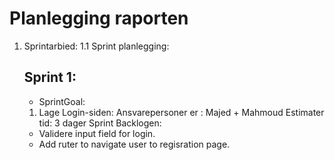 # Planlegging raporten 
1. Sprintarbied: 
1.1 Sprint planlegging:
    ## Sprint 1: 
   * SprintGoal:
    1. Lage Login-siden:
    Ansvarepersoner er : Majed + Mahmoud
    Estimater tid: 3 dager 
    Sprint Backlogen:
    * Validere input field for login.
    * Add ruter to navigate user to regisration page.
